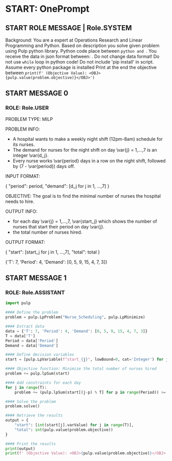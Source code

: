 # START: OnePrompt 
## START ROLE MESSAGE | Role.SYSTEM 
Background: You are a expert at Operations Research and Linear Programming and Python. Based on description you solve given problem using Pulp python library. Python code place between ```python and ```. You receive the data in json format between: <DATA></DATA>. Do not change data format! Do not use `while` loop in python code! Do not include 'pip install' in script. Assume every python package is installed Print at the end the objective between <OBJ></OBJ> `print(f' (Objective Value): <OBJ>{pulp.value(problem.objective)}</OBJ>')`  
## START MESSAGE 0 
### ROLE: Role.USER
<DESCRIPTION>
PROBLEM TYPE: MILP

PROBLEM INFO: 
- A hospital wants to make a weekly night shift (12pm-8am) schedule for its nurses. 
- The demand for nurses for the night shift on day \var{j} = 1,...,7 is an integer \var{d_j}. 
- Every nurse works \var{period} days in a row on the night shift, followed by (7 - \var{period}) days off.


INPUT FORMAT: 

{
    "period": period,
    "demand": [d_j for j in 1, ...,7]
}

OBJECTIVE: The goal is to find the minimal number of nurses the hospital needs to hire. 

OUTPUT INFO: 

- for each day \var{j} = 1,...,7, \var{start_j} which shows the number of nurses that start their period on day \var{j}.
- the total number of nurses hired.

OUTPUT FORMAT:

{
    "start": [start_j for j in 1, ...,7],
    "total": total
}


</DESCRIPTION>
<DATA>
{'T': 7, 'Period': 4, 'Demand': [0, 5, 9, 15, 4, 7, 3]}</DATA>


## START MESSAGE 1 
### ROLE: Role.ASSISTANT
```python
import pulp

#### Define the problem
problem = pulp.LpProblem("Nurse_Scheduling", pulp.LpMinimize)

#### Extract data
data = {'T': 7, 'Period': 4, 'Demand': [0, 5, 9, 15, 4, 7, 3]}
T = data['T']
Period = data['Period']
Demand = data['Demand']

#### Define decision variables
start = [pulp.LpVariable(f"start_{j}", lowBound=0, cat='Integer') for j in range(T)]

#### Objective function: Minimize the total number of nurses hired
problem += pulp.lpSum(start)

#### Add constraints for each day
for j in range(T):
    problem += (pulp.lpSum(start[(j-p) % T] for p in range(Period)) >= Demand[j])

#### Solve the problem
problem.solve()

#### Retrieve the results
output = {
    "start": [int(start[j].varValue) for j in range(T)],
    "total": int(pulp.value(problem.objective))
}

#### Print the results
print(output)
print(f' (Objective Value): <OBJ>{pulp.value(problem.objective)}</OBJ>')
```

